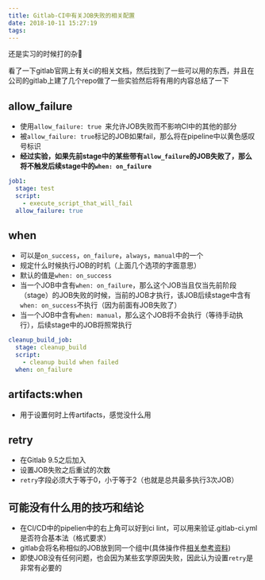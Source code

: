 ```yaml
---
title: Gitlab-CI中有关JOB失败的相关配置
date: 2018-10-11 15:27:19
tags:
---
```


还是实习的时候打的杂🌚

<!-- more -->

看了一下gitlab官网上有关ci的相关文档，然后找到了一些可以用的东西，并且在公司的gitlab上建了几个repo做了一些实验然后将有用的内容总结了一下

allow_failure
---

* 使用`allow_failure: true `来允许JOB失败而不影响CI中的其他的部分
* 被`allow_failure: true`标记的JOB如果fail，那么将在pipeline中以黄色感叹号标识
* **经过实验，如果先前stage中的某些带有`allow_failure`的JOB失败了，那么将不触发后续stage中的`when: on_failure`**


```yaml
job1:
  stage: test
  script:
    - execute_script_that_will_fail
  allow_failure: true
```

when
---

* 可以是`on_success`，`on_failure`，`always`，`manual`中的一个
* 规定什么时候执行JOB的时机（上面几个选项的字面意思）
* 默认的值是`when: on_success`
* 当一个JOB中含有`when: on_failure`，那么这个JOB当且仅当先前阶段（stage）的JOB失败的时候，当前的JOB才执行，该JOB后续stage中含有`when: on_success`不执行（因为前面有JOB失败了）
* 当一个JOB中含有`when: manual`，那么这个JOB将不会执行（等待手动执行），后续stage中的JOB将照常执行

```yaml
cleanup_build_job:
  stage: cleanup_build
  script:
    - cleanup build when failed
  when: on_failure
```

artifacts:when
---

* 用于设置何时上传artifacts，感觉没什么用

retry
---

* 在Gitlab 9.5之后加入
* 设置JOB失败之后重试的次数
* `retry`字段必须大于等于0，小于等于2（也就是总共最多执行3次JOB）

可能没有什么用的技巧和结论
---

* 在CI/CD中的pipelien中的右上角可以好到ci lint，可以用来验证.gitlab-ci.yml是否符合基本法（格式要求）
* gitlab会将名称相似的JOB放到同一个组中(具体操作件[相关参考资料](https://docs.gitlab.com/ee/ci/pipelines.html#grouping-similar-jobs-in-the-pipeline-graph))
* 即使JOB没有任何问题，也会因为某些玄学原因失败，因此认为设置`retry`是非常有必要的